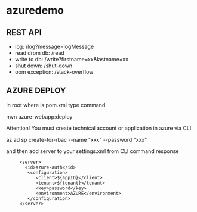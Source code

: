 # azuredemo

## REST API

- log: /log?message=logMessage
- read drom db: /read
- write to db: /write?firstname=xx&lastname=xx
- shut down: /shut-down
- oom exception: /stack-overflow

## AZURE DEPLOY

in root where is pom.xml type command

mvn azure-webapp:deploy

Attention! You must create technical account or application in azure via CLI

 az ad sp create-for-rbac --name "xxx" --password "xxx"
 
 and then add server to your settings.xml from CLI command response
 
         <server>
           <id>azure-auth</id>
            <configuration>
               <client>${appID}</client>
               <tenant>${tenant}</tenant>
               <key>password</key>
               <environment>AZURE</environment>
            </configuration>
         </server>
